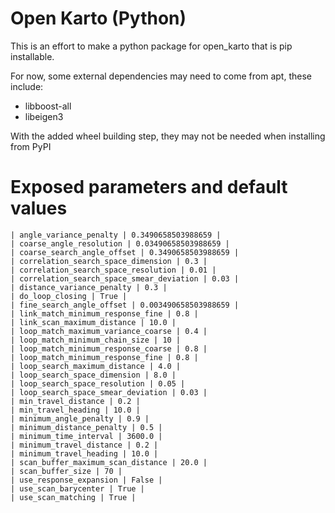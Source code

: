 # Open Karto (Python)

This is an effort to make a python package for open_karto that is pip installable.

For now, some external dependencies may need to come from apt, these include:
- libboost-all
- libeigen3

With the added wheel building step, they may not be needed when installing from PyPI

# Exposed parameters and default values
```
| angle_variance_penalty | 0.3490658503988659 |
| coarse_angle_resolution | 0.03490658503988659 |
| coarse_search_angle_offset | 0.3490658503988659 |
| correlation_search_space_dimension | 0.3 |
| correlation_search_space_resolution | 0.01 |
| correlation_search_space_smear_deviation | 0.03 |
| distance_variance_penalty | 0.3 |
| do_loop_closing | True |
| fine_search_angle_offset | 0.003490658503988659 |
| link_match_minimum_response_fine | 0.8 |
| link_scan_maximum_distance | 10.0 |
| loop_match_maximum_variance_coarse | 0.4 |
| loop_match_minimum_chain_size | 10 |
| loop_match_minimum_response_coarse | 0.8 |
| loop_match_minimum_response_fine | 0.8 |
| loop_search_maximum_distance | 4.0 |
| loop_search_space_dimension | 8.0 |
| loop_search_space_resolution | 0.05 |
| loop_search_space_smear_deviation | 0.03 |
| min_travel_distance | 0.2 |
| min_travel_heading | 10.0 |
| minimum_angle_penalty | 0.9 |
| minimum_distance_penalty | 0.5 |
| minimum_time_interval | 3600.0 |
| minimum_travel_distance | 0.2 |
| minimum_travel_heading | 10.0 |
| scan_buffer_maximum_scan_distance | 20.0 |
| scan_buffer_size | 70 |
| use_response_expansion | False |
| use_scan_barycenter | True |
| use_scan_matching | True |
```
